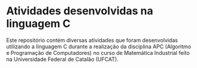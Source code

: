 # Atividades desenvolvidas na linguagem C

Este repositório contém diversas atividades que foram desenvolvidas utilizando a linguagem C durante a realização da disciplina APC (Algoritmo e Programação de Computadores) no curso de Matemática Industrial feito na Universidade Federal de Catalão (UFCAT).
